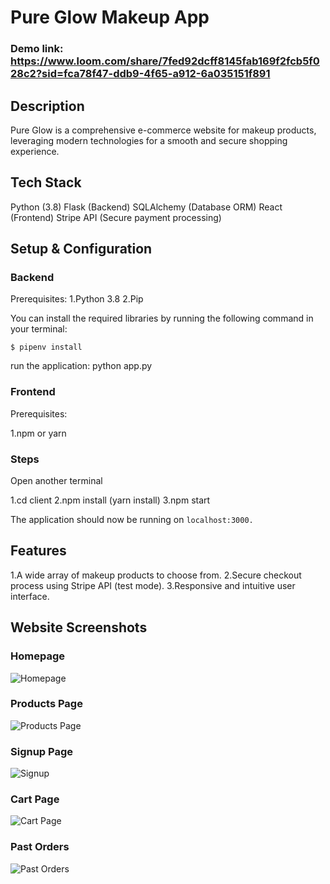 # Pure Glow Makeup App 

### Demo link: https://www.loom.com/share/7fed92dcff8145fab169f2fcb5f028c2?sid=fca78f47-ddb9-4f65-a912-6a035151f891 

## Description

Pure Glow is a comprehensive e-commerce website for makeup products, leveraging modern technologies for a smooth and secure shopping experience.

## Tech Stack

Python (3.8)
Flask (Backend)
SQLAlchemy (Database ORM)
React (Frontend)
Stripe API (Secure payment processing)

## Setup & Configuration

### Backend

Prerequisites:
1.Python 3.8
2.Pip

You can install the required libraries by running the following command in your terminal:

```$ pipenv install```

run the application:
python app.py

### Frontend

Prerequisites:

1.npm or yarn

### Steps
Open another terminal

1.cd client
2.npm install (yarn install)
3.npm start

The application should now be running on ```localhost:3000.```

## Features

1.A wide array of makeup products to choose from.
2.Secure checkout process using Stripe API (test mode).
3.Responsive and intuitive user interface.

## Website Screenshots

### Homepage

![Homepage](https://user-images.githubusercontent.com/119082829/238405081-97274b3b-a642-4178-9262-c5ddbfbee5e5.png)

### Products Page

![Products Page](https://user-images.githubusercontent.com/119082829/238405982-dbfe9018-416e-4e21-8d51-70e24209fc28.png)

### Signup Page

![Signup](https://user-images.githubusercontent.com/119082829/238406423-a543cc6c-32f5-45b6-98c3-a0c38e291c6d.png)

### Cart Page

![Cart Page](https://user-images.githubusercontent.com/119082829/238406665-b449388e-d91c-4aa6-ae06-2388d412d80d.png)

### Past Orders

![Past Orders](https://user-images.githubusercontent.com/119082829/238406937-aeba39c5-1b30-432f-96e6-22d19bb2dbea.png)



